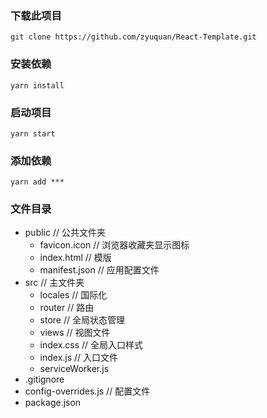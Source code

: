 ### 下载此项目
```
git clone https://github.com/zyuquan/React-Template.git
```
### 安装依赖
```
yarn install
```
### 启动项目
```
yarn start
```
### 添加依赖
```
yarn add ***
```
### 文件目录
+ public // 公共文件夹
    + favicon.icon // 浏览器收藏夹显示图标
    + index.html // 模版
    + manifest.json // 应用配置文件
+ src // 主文件夹
    + locales // 国际化
    + router // 路由
    + store // 全局状态管理
    + views // 视图文件
    + index.css // 全局入口样式
    + index.js // 入口文件
    + serviceWorker.js
+ .gitignore
+ config-overrides.js // 配置文件
+ package.json